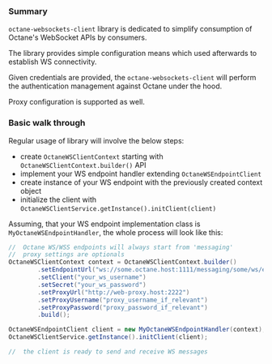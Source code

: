 ### Summary

`octane-websockets-client` library is dedicated to simplify consumption of Octane's WebSocket APIs by consumers.

The library provides simple configuration means which used afterwards to establish WS connectivity.

Given credentials are provided, the `octane-websockets-client` will perform the authentication management against Octane under the hood.

Proxy configuration is supported as well.

### Basic walk through

Regular usage of library will involve the below steps:
- create `OctaneWSClientContext` starting with `OctaneWSClientContext.builder()` API
- implement your WS endpoint handler extending `OctaneWSEndpointClient`
- create instance of your WS endpoint with the previously created context object
- initialize the client with `OctaneWSClientService.getInstance().initClient(client)`

Assuming, that your WS endpoint implementation class is `MyOctaneWSEndpointHandler`, the whole process will look like this:

```java
//  Octane WS/WSS endpoints will always start from 'messaging'
//  proxy settings are optionals
OctaneWSClientContext context = OctaneWSClientContext.builder()
		.setEndpointUrl("ws://some.octane.host:1111/messaging/some/ws/endpoint?param=value")
		.setClient("your_ws_username")
		.setSecret("your_ws_password")
		.setProxyUrl("http://web-proxy.host:2222")
		.setProxyUsername("proxy_username_if_relevant")
		.setProxyPassword("proxy_password_if_relevant")
		.build();

OctaneWSEndpointClient client = new MyOctaneWSEndpointHandler(context);
OctaneWSClientService.getInstance().initClient(client);

//  the client is ready to send and receive WS messages
``` 
